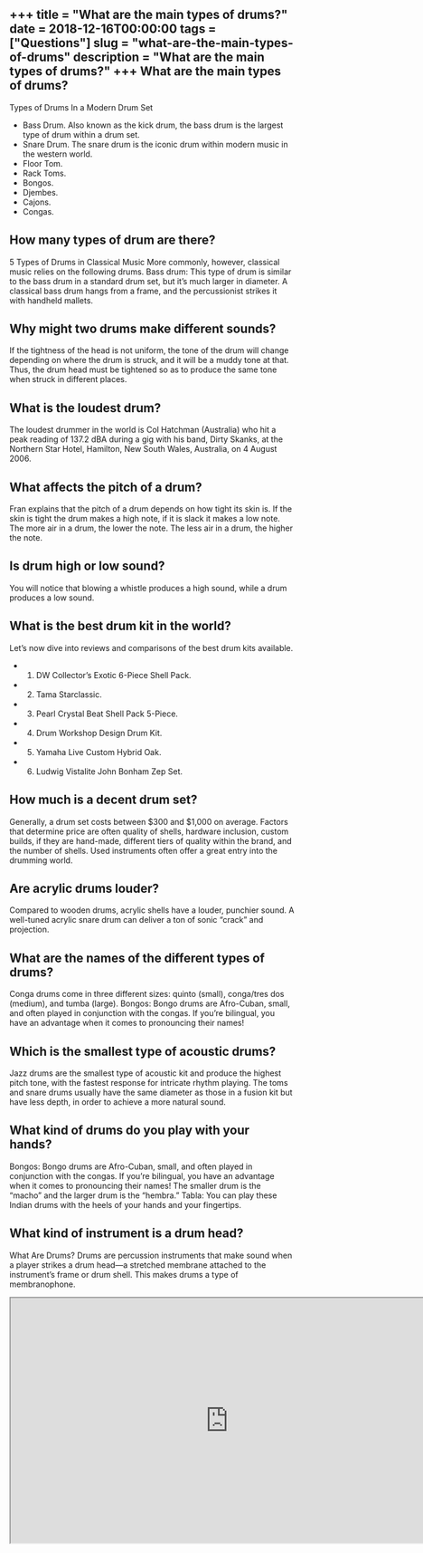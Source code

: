 +++
title = "What are the main types of drums?"
date = 2018-12-16T00:00:00
tags = ["Questions"]
slug = "what-are-the-main-types-of-drums"
description = "What are the main types of drums?"
+++
What are the main types of drums?
---------------------------------

Types of Drums In a Modern Drum Set

- Bass Drum. Also known as the kick drum, the bass drum is the largest type of drum within a drum set.
- Snare Drum. The snare drum is the iconic drum within modern music in the western world.
- Floor Tom.
- Rack Toms.
- Bongos.
- Djembes.
- Cajons.
- Congas.

How many types of drum are there?
---------------------------------

5 Types of Drums in Classical Music More commonly, however, classical music relies on the following drums. Bass drum: This type of drum is similar to the bass drum in a standard drum set, but it’s much larger in diameter. A classical bass drum hangs from a frame, and the percussionist strikes it with handheld mallets.

Why might two drums make different sounds?
------------------------------------------

If the tightness of the head is not uniform, the tone of the drum will change depending on where the drum is struck, and it will be a muddy tone at that. Thus, the drum head must be tightened so as to produce the same tone when struck in different places.

What is the loudest drum?
-------------------------

The loudest drummer in the world is Col Hatchman (Australia) who hit a peak reading of 137.2 dBA during a gig with his band, Dirty Skanks, at the Northern Star Hotel, Hamilton, New South Wales, Australia, on 4 August 2006.

What affects the pitch of a drum?
---------------------------------

Fran explains that the pitch of a drum depends on how tight its skin is. If the skin is tight the drum makes a high note, if it is slack it makes a low note. The more air in a drum, the lower the note. The less air in a drum, the higher the note.

Is drum high or low sound?
--------------------------

You will notice that blowing a whistle produces a high sound, while a drum produces a low sound.

What is the best drum kit in the world?
---------------------------------------

Let’s now dive into reviews and comparisons of the best drum kits available.

- 1) DW Collector’s Exotic 6-Piece Shell Pack.
- 2) Tama Starclassic.
- 3) Pearl Crystal Beat Shell Pack 5-Piece.
- 4) Drum Workshop Design Drum Kit.
- 5) Yamaha Live Custom Hybrid Oak.
- 6) Ludwig Vistalite John Bonham Zep Set.

How much is a decent drum set?
------------------------------

Generally, a drum set costs between $300 and $1,000 on average. Factors that determine price are often quality of shells, hardware inclusion, custom builds, if they are hand-made, different tiers of quality within the brand, and the number of shells. Used instruments often offer a great entry into the drumming world.

Are acrylic drums louder?
-------------------------

Compared to wooden drums, acrylic shells have a louder, punchier sound. A well-tuned acrylic snare drum can deliver a ton of sonic “crack” and projection.

What are the names of the different types of drums?
---------------------------------------------------

Conga drums come in three different sizes: quinto (small), conga/tres dos (medium), and tumba (large). Bongos: Bongo drums are Afro-Cuban, small, and often played in conjunction with the congas. If you’re bilingual, you have an advantage when it comes to pronouncing their names!

Which is the smallest type of acoustic drums?
---------------------------------------------

 Jazz drums are the smallest type of acoustic kit and produce the highest pitch tone, with the fastest response for intricate rhythm playing. The toms and snare drums usually have the same diameter as those in a fusion kit but have less depth, in order to achieve a more natural sound.

What kind of drums do you play with your hands?
-----------------------------------------------

Bongos: Bongo drums are Afro-Cuban, small, and often played in conjunction with the congas. If you’re bilingual, you have an advantage when it comes to pronouncing their names! The smaller drum is the “macho” and the larger drum is the “hembra.” Tabla: You can play these Indian drums with the heels of your hands and your fingertips.

What kind of instrument is a drum head?
---------------------------------------

What Are Drums? Drums are percussion instruments that make sound when a player strikes a drum head—a stretched membrane attached to the instrument’s frame or drum shell. This makes drums a type of membranophone.

<iframe allow="accelerometer; autoplay; clipboard-write; encrypted-media; gyroscope; picture-in-picture" allowfullscreen="" class="__youtube_prefs__  epyt-is-override  no-lazyload" data-no-lazy="1" data-origheight="433" data-origwidth="770" data-skipgform_ajax_framebjll="" height="433" id="_ytid_94484" loading="lazy" src="https://www.youtube.com/embed/e4cH_arnLDs?enablejsapi=1&autoplay=0&cc_load_policy=0&cc_lang_pref=&iv_load_policy=1&loop=0&modestbranding=0&rel=1&fs=1&playsinline=0&autohide=2&theme=dark&color=red&controls=1&" title="YouTube player" width="770"></iframe>